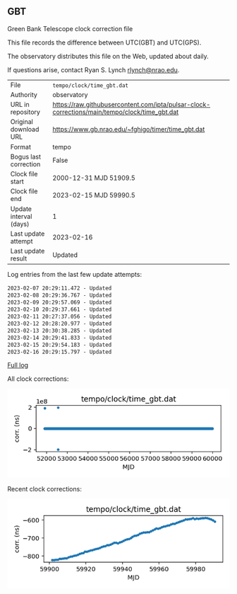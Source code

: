 
## GBT

Green Bank Telescope clock correction file

This file records the difference between UTC(GBT) and UTC(GPS).

The observatory distributes this file on the Web, updated about daily.

If questions arise, contact Ryan S. Lynch <rlynch@nrao.edu>.

|     |     |
|:--- |:--- |
| File | `tempo/clock/time_gbt.dat` |
| Authority | observatory |
| URL in repository | <https://raw.githubusercontent.com/ipta/pulsar-clock-corrections/main/tempo/clock/time_gbt.dat> |
| Original download URL | <https://www.gb.nrao.edu/~fghigo/timer/time_gbt.dat> |
| Format | tempo |
| Bogus last correction | False |
| Clock file start | 2000-12-31 MJD 51909.5 |
| Clock file end | 2023-02-15 MJD 59990.5 |
| Update interval (days) | 1 |
| Last update attempt | 2023-02-16 |
| Last update result | Updated |

Log entries from the last few update attempts:
```
2023-02-07 20:29:11.472 - Updated
2023-02-08 20:29:36.767 - Updated
2023-02-09 20:29:57.069 - Updated
2023-02-10 20:29:37.661 - Updated
2023-02-11 20:27:37.056 - Updated
2023-02-12 20:28:20.977 - Updated
2023-02-13 20:30:38.285 - Updated
2023-02-14 20:29:41.833 - Updated
2023-02-15 20:29:54.183 - Updated
2023-02-16 20:29:15.797 - Updated
```
[Full log](https://raw.githubusercontent.com/ipta/pulsar-clock-corrections/main/log/tempo/clock/time_gbt.dat.log)


All clock corrections:

![plot of all clock corrections](time_gbt.dat.png "All corrections")

Recent clock corrections:

![plot of recent clock corrections](time_gbt.dat.short.png "Recent corrections")

